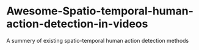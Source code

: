 # Awesome-Spatio-temporal-human-action-detection-in-videos
A summery of existing spatio-temporal human action detection methods
